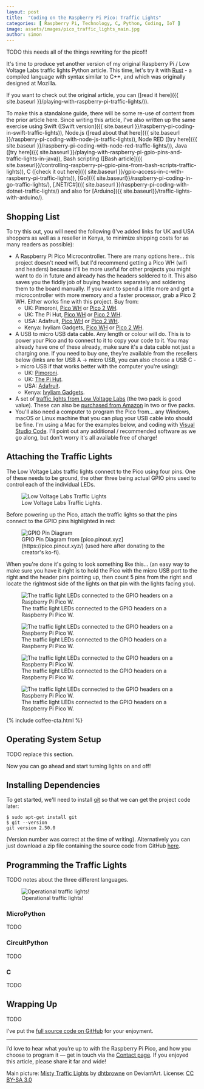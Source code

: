 ```yaml
---
layout: post
title:  "Coding on the Raspberry Pi Pico: Traffic Lights"
categories: [ Raspberry Pi, Technology, C, Python, Coding, IoT ]
image: assets/images/pico_traffic_lights_main.jpg
author: simon
---
```

TODO this needs all of the things rewriting for the pico!!!

It's time to produce yet another version of my original Raspberry Pi / Low Voltage Labs traffic lights Python article. This time, let's try it with [Rust](https://www.rust-lang.org/) - a compiled language with syntax similar to C++, and which was originally designed at Mozilla.  

If you want to check out the original article, you can ([read it here]({{ site.baseurl }}/playing-with-raspberry-pi-traffic-lights/)). 

To make this a standalone guide, there will be some re-use of content from the prior article here. Since writing this article, I've also written up the same exercise using Swift ([Swift version]({{ site.baseurl }}/raspberry-pi-coding-in-swift-traffic-lights)), Node.js ([read about that here]({{ site.baseurl }}/raspberry-pi-coding-with-node-js-traffic-lights)), Node RED ([try here]({{ site.baseurl }}/raspberry-pi-coding-with-node-red-traffic-lights/)), Java ([try here]({{ site.baseurl }}/playing-with-raspberry-pi-gpio-pins-and-traffic-lights-in-java)), Bash scripting ([Bash article]({{ site.baseurl}}/controlling-raspberry-pi-gpio-pins-from-bash-scripts-traffic-lights)), C ([check it out here]({{ site.baseurl }}/gpio-access-in-c-with-raspberry-pi-traffic-lights)), [Go]({{ site.baseurl}}/raspberry-pi-coding-in-go-traffic-lights/), [.NET/C#]({{ site.baseurl }}/raspberry-pi-coding-with-dotnet-traffic-lights/) and also for [Arduino]({{ site.baseurl}}/traffic-lights-with-arduino/).

## Shopping List

To try this out, you will need the following (I've added links for UK and USA shoppers as well as a reseller in Kenya, to minimize shipping costs for as many readers as possible):

* A Raspberry Pi Pico Microcontroller. There are many options here... this project doesn't need wifi, but I'd recommend getting a Pico WH (wifi and headers) because it'll be more useful for other projects you might want to do in future and already has the headers soldered to it. This also saves you the fiddly job of buying headers separately and soldering them to the board manually.  If you want to spend a little more and get a microcontroller with more memory and a faster processor, grab a Pico 2 WH. Either works fine with this project. Buy from:
  * UK: Pimoroni, [Pico WH](https://shop.pimoroni.com/products/raspberry-pi-pico-w?variant=40059369652307) or [Pico 2 WH](https://shop.pimoroni.com/products/raspberry-pi-pico-2-w?variant=54852253024635).
  * UK: The Pi Hut, [Pico WH](https://thepihut.com/products/raspberry-pi-pico-w?variant=41952994787523) or [Pico 2 WH](https://thepihut.com/products/raspberry-pi-pico-2-w?variant=54063378760065).
  * USA: Adafruit, [Pico WH](https://www.adafruit.com/product/5544) or [Pico 2 WH](https://www.adafruit.com/product/6315).
  * Kenya: Ivyliam Gadgets, [Pico WH]() or [Pico 2 WH]().
* A USB to micro USB data cable. Any length or colour will do. This is to power your Pico and to connect to it to copy your code to it.  You may already have one of these already, make sure it's a data cable not just a charging one.  If you need to buy one, they're available from the resellers below (links are for USB A -> micro USB, you can also choose a USB C -> micro USB if that works better with the computer you're using):
  * UK: [Pimoroni](https://shop.pimoroni.com/products/usb-a-to-microb-cable-black?variant=31241639562).
  * UK: [The Pi Hut](https://thepihut.com/products/usb-to-micro-usb-cable-0-5m?variant=37979679293635).
  * USA: [Adafruit](https://www.adafruit.com/product/592).
  * Kenya: [Ivyliam Gadgets](https://shop.ivyliam.com/product/usb-a-to-micro-usb-cable/).
* A set of [traffic lights from Low Voltage Labs](http://lowvoltagelabs.com/products/pi-traffic/) (the two pack is good value).  These can also be [purchased from Amazon](https://a.co/d/aZspNII) in two or five packs.
* You'll also need a computer to program the Pico from... any Windows, macOS or Linux machine that you can plug your USB cable into should be fine.  I'm using a Mac for the examples below, and coding with [Visual Studio Code](https://code.visualstudio.com/).  I'll point out any additional / recommended software as we go along, but don't worry it's all available free of charge!

## Attaching the Traffic Lights

The Low Voltage Labs traffic lights connect to the Pico using four pins. One of these needs to be ground, the other three being actual GPIO pins used to control each of the individual LEDs.

<figure class="figure">
  <img src="{{ site.baseurl }}/assets/images/pico_traffic_lights_stock.jpg" class="figure-img img-fluid" alt="Low Voltage Labs Traffic Lights">
  <figcaption class="figure-caption text-center">Low Voltage Labs Traffic Lights.</figcaption>
</figure>

Before powering up the Pico, attach the traffic lights so that the pins connect to the GPIO pins highlighted in red:

<figure class="figure">
  <img src="{{ site.baseurl }}/assets/images/pico_traffic_lights_pico_pinout.png" class="figure-img img-fluid" alt="GPIO Pin Diagram">
  <figcaption class="figure-caption text-center">GPIO Pin Diagram from [pico.pinout.xyz](https://pico.pinout.xyz/) (used here after donating to the creator's ko-fi).</figcaption>
</figure>

When you're done it's going to look something like this... (an easy way to make sure you have it right is to hold the Pico with the micro USB port to the right and the header pins pointing up, then count 5 pins from the right and locate the rightmost side of the lights on that pin with the lights facing you).

<div class="slick-carousel">
    <div>
        <figure class="figure">
        <img src="{{ site.baseurl }}/assets/images/pico_traffic_lights_hardware_1.jpg" class="figure-img img-fluid" alt="The traffic light LEDs connected to the GPIO headers on a Raspberry Pi Pico W.">
        <figcaption class="figure-caption text-center">The traffic light LEDs connected to the GPIO headers on a Raspberry Pi Pico W.</figcaption>
        </figure>
    </div>
    <div>
        <figure class="figure">
        <img src="{{ site.baseurl }}/assets/images/pico_traffic_lights_hardware_2.jpg" class="figure-img img-fluid" alt="The traffic light LEDs connected to the GPIO headers on a Raspberry Pi Pico W.">
        <figcaption class="figure-caption text-center">The traffic light LEDs connected to the GPIO headers on a Raspberry Pi Pico W.</figcaption>
        </figure>
    </div>
    <div>
        <figure class="figure">
        <img src="{{ site.baseurl }}/assets/images/pico_traffic_lights_hardware_3.jpg" class="figure-img img-fluid" alt="The traffic light LEDs connected to the GPIO headers on a Raspberry Pi Pico W.">
        <figcaption class="figure-caption text-center">The traffic light LEDs connected to the GPIO headers on a Raspberry Pi Pico W.</figcaption>
        </figure>
    </div>
    <div>
        <figure class="figure">
        <img src="{{ site.baseurl }}/assets/images/pico_traffic_lights_hardware_4.jpg" class="figure-img img-fluid" alt="The traffic light LEDs connected to the GPIO headers on a Raspberry Pi Pico W.">
        <figcaption class="figure-caption text-center">The traffic light LEDs connected to the GPIO headers on a Raspberry Pi Pico W.</figcaption>
        </figure>
    </div>
</div>

{% include coffee-cta.html %}

## Operating System Setup

TODO replace this section.

Now you can go ahead and start turning lights on and off!

## Installing Dependencies

To get started, we'll need to install [git](https://git-scm.com/) so that we can get the project code later:

```
$ sudo apt-get install git
$ git --version
git version 2.50.0
```

(Version number was correct at the time of writing). Alternatively you can just download a zip file containing the source code from GitHub [here](TODO).

## Programming the Traffic Lights

TODO notes about the three different languages.

<figure class="figure">
  <img src="{{ site.baseurl }}/assets/images/pico_traffic_lights_lights_working.gif" class="figure-img img-fluid" alt="Operational traffic lights!">
  <figcaption class="figure-caption text-center">Operational traffic lights!</figcaption>
</figure>

### MicroPython

TODO

<script src="https://gist.github.com/simonprickett/17dfc46c0ee8d497ef1bd228a606608b.js"></script>

### CircuitPython

TODO

<script src="https://gist.github.com/simonprickett/fa6ffc704be7110543cb816818e54a41.js"></script>

### C

TODO

<script src="https://gist.github.com/simonprickett/e29bf25d7a5a556227221b9b6628b1f4.js"></script>

## Wrapping Up

TODO

I’ve put the [full source code on GitHub](https://github.com/simonprickett/pi-pico-traffic-lights) for your enjoyment.

---

I’d love to hear what you’re up to with the Raspberry Pi Pico, and how you choose to program it — get in touch via the [Contact page](https://simonprickett.dev/contact/). If you enjoyed this article, please share it far and wide!

Main picture: [Misty Traffic Lights](https://www.deviantart.com/dhtbrowne/art/Misty-traffic-lights-149851701) by [dhtbrowne](https://www.deviantart.com/dhtbrowne) on DeviantArt. License: [CC BY-SA 3.0](https://creativecommons.org/licenses/by-sa/3.0/)